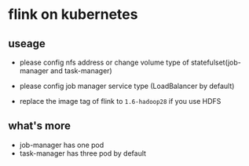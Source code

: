 # flink on kubernetes

## useage

- please config nfs address or change volume type of statefulset(job-manager and task-manager)

- please config job manager service type (LoadBalancer by default)

- replace the image tag of flink to `1.6-hadoop28` if you use HDFS

## what's more

- job-manager has one pod
- task-manager has three pod by default
